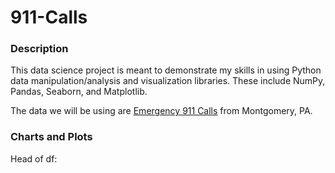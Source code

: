 # 911-Calls

### Description
This data science project is meant to demonstrate my skills in using Python data manipulation/analysis 
and visualization libraries. These include NumPy, Pandas, Seaborn, and Matplotlib.

The data we will be using are [Emergency 911 Calls](https://www.kaggle.com/mchirico/montcoalert) from Montgomery, PA.

### Charts and Plots
Head of df:
